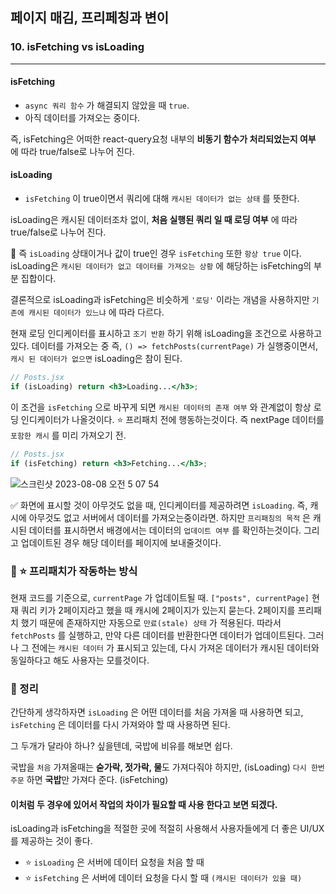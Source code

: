 ## 페이지 매김, 프리페칭과 변이
### 10. isFetching vs isLoading
---------------------------------------------

#### isFetching

- `async 쿼리 함수` 가 해결되지 않았을 때 `true`. 
- 아직 데이터를 가져오는 중이다.

즉, isFetching은 어떠한 react-query요청 내부의 **비동기 함수가 처리되었는지 여부** 에 따라 true/false로 나누어 진다.

#### isLoading

- `isFetching` 이 true이면서 쿼리에 대해 `캐시된 데이터가 없는 상태` 를 뜻한다.

isLoading은 캐시된 데이터조차 없이, **처음 실행된 쿼리 일 때 로딩 여부** 에 따라 true/false로 나누어 진다.

📍 즉 `isLoading` 상태이거나 값이 true인 경우 `isFetching` 또한 `항상 true` 이다.
isLoading은 `캐시된 데이터가 없고 데이터를 가져오는 상황` 에 해당하는 isFetching의 부분 집합이다.

결론적으로 isLoading과 isFetching은 비슷하게 `'로딩'` 이라는 개념을 사용하지만 `기존에 캐시된 데이터가 있느냐` 에 따라 다르다.

현재 로딩 인디케이터를 표시하고 `조기 반환` 하기 위해 isLoading을 조건으로 사용하고 있다.
데이터를 가져오는 중 즉, `() => fetchPosts(currentPage)` 가 실행중이면서, `캐시 된 데이터가 없으면` isLoading은 참이 된다.

```jsx
// Posts.jsx
if (isLoading) return <h3>Loading...</h3>;
```

이 조건을 `isFetching` 으로 바꾸게 되면 `캐시된 데이터의 존재 여부` 와 관계없이 항상 로딩 인디케이터가 나올것이다. ⭐️ 프리패치 전에 행동하는것이다. 즉 nextPage 데이터를 `포함한 캐시` 를 미리 가져오기 전.

```jsx
// Posts.jsx
if (isFetching) return <h3>Fetching...</h3>;
```

![스크린샷 2023-08-08 오전 5 07 54](https://github.com/chromeheartz/TIL/assets/95161113/167aae81-430f-4db3-b39b-37b385192863)

✅ 화면에 표시할 것이 아무것도 없을 때, 인디케이터를 제공하려면 `isLoading`. 즉, 캐시에 아무것도 없고 서버에서 데이터를 가져오는중이라면.
하지만 `프리패칭의 목적` 은 캐시된 데이터를 표시하면서 배경에서는 데이터의 `업데이트 여부` 를 확인하는것이다. 그리고 업데이트된 경우 해당 데이터를 페이지에 보내줄것이다.

### 📌 ⭐️ 프리패치가 작동하는 방식

현재 코드를 기준으로, `currentPage` 가 업데이트될 때.
`["posts", currentPage]` 현재 쿼리 키가 2페이지라고 했을 때 캐시에 2페이지가 있는지 묻는다. 2페이지를 프리패치 했기 때문에 존재하지만 자동으로 `만료(stale) 상태` 가 적용된다. 따라서 `fetchPosts` 를 실행하고, 만약 다른 데이터를 반환한다면 데이터가 업데이트된다. 그러나 그 전에는 `캐시된 데이터` 가 표시되고 있는데, 다시 가져온 데이터가 캐시된 데이터와 동일하다고 해도 사용자는 모를것이다.

### 📌 정리

간단하게 생각하자면 `isLoading` 은 어떤 데이터를 처음 가져올 때 사용하면 되고,
`isFetching` 은 데이터를 다시 가져와야 할 때 사용하면 된다.

그 두개가 달라야 하나? 싶을텐데, 국밥에 비유를 해보면 쉽다.

국밥을 `처음` 가져올때는 **숟가락, 젓가락, 물**도 가져다줘야 하지만, (isLoading)
`다시 한번 주문` 하면 **국밥**만 가져다 준다. (isFetching)

#### 이처럼 두 경우에 있어서 작업의 차이가 필요할 때 사용 한다고 보면 되겠다.

isLoading과 isFetching을 적절한 곳에 적절히 사용해서 사용자들에게 더 좋은 UI/UX를 제공하는 것이 좋다.

- ⭐️ `isLoading` 은 서버에 데이터 요청을 처음 할 때
- ⭐️ `isFetching` 은 서버에 데이터 요청을 다시 할 때 `(캐시된 데이터가 있을 때)`
